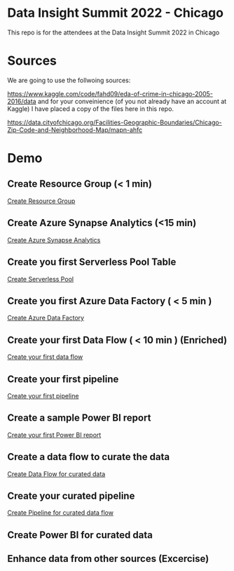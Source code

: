 # Data Insight Summit 2022 - Chicago
This repo is for the attendees at the Data Insight Summit 2022 in Chicago

# Sources
We are going to use the follwoing sources:

https://www.kaggle.com/code/fahd09/eda-of-crime-in-chicago-2005-2016/data
and for your conveinience (of you not already have an account at Kaggle) I have placed a copy of the files here in this repo.

https://data.cityofchicago.org/Facilities-Geographic-Boundaries/Chicago-Zip-Code-and-Neighborhood-Map/mapn-ahfc


# Demo
## Create Resource Group (< 1 min)

[Create Resource Group](./1-ResourceGroup.md)

## Create Azure Synapse Analytics (<15 min)

[Create Azure Synapse Analytics](./2-AzureSynapseAnalytics.md)

## Create you first Serverless Pool Table

[Create Serverless Pool](./3-ServerlessPool.md)

## Create you first Azure Data Factory ( < 5 min )

[Create Azure Data Factory](./4-AzureDataFactory.md)

## Create your first Data Flow ( < 10 min ) (Enriched)

[Create your first data flow](./5-FirstDataFLow_enriched.md)

## Create your first pipeline

[Create your first pipeline](./6-FirstPipeline.md)

## Create a sample Power BI report

[Create your first Power BI report](./7-PowerBI_enriched.md)

## Create a data flow to curate the data

[Create Data Flow for curated data](./8-DataFlow_curated.md)

## Create your curated pipeline

[Create Pipeline for curated data flow](./9-Pipeline_curated.md)

## Create Power BI for curated data



## Enhance data from other sources (Excercise)